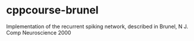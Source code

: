# cppcourse-brunel
Implementation of the recurrent spiking network, described in Brunel, N J. Comp Neuroscience 2000
